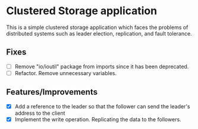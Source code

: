 # Clustered Storage application
This is a simple clustered storage application which faces the problems of distributed systems such as leader election, replication, and fault tolerance.

## Fixes
- [ ] Remove "io/ioutil" package from imports since it has been deprecated.
- [ ] Refactor. Remove unnecessary variables.

## Features/Improvements
- [x] Add a reference to the leader so that the follower can send the leader's address to the client
- [x] Implement the write operation. Replicating the data to the followers.

